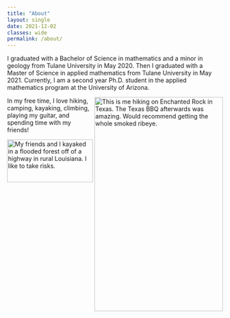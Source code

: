 ```yaml
---
title: "About"
layout: single
date: 2021-12-02
classes: wide
permalink: /about/
---
```


<!--
Previous front matter backup:
---
title: "About"
layout: single
created_at: 2021-12-02
last_modified_at: 2023-07-06
classes: wide
permalink: /about/
---
-->


I graduated with a Bachelor of Science in mathematics and a minor in geology from Tulane University in May 2020. Then I graduated with a Master of Science in applied mathematics from Tulane University in May 2021. Currently, I am a second year Ph.D. student in the applied mathematics program at the University of Arizona. 

<img align="right" width="300" height="500" src="/assets/images/texas_hiking_pic.jpg" title="This is me hiking on Enchanted Rock in Texas. The Texas BBQ afterwards was amazing. Would recommend getting the whole smoked ribeye.">

In my free time, I love hiking, camping, kayaking, climbing, playing my guitar, and spending time with my friends!

<img width="200" height="100" src="/assets/images/lake_kayaking_pic.JPG" title="My friends and I kayaked in a flooded forest off of a highway in rural Louisiana. I like to take risks."> 